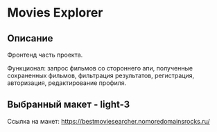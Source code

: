 # Movies Explorer

## Описание
Фронтенд часть проекта. 

Функционал: запрос фильмов со стороннего апи, полученные сохраненных фильмов, фильтрация результатов, регистрация, авторизация, редактирование профиля.

## Выбранный макет - light-3

Cсылка на макет: https://bestmoviesearcher.nomoredomainsrocks.ru/
